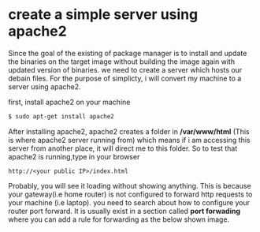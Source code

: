 # create a simple server using apache2

Since the goal of the existing of package manager is to install and update the binaries on the target image without building the image again with updated version of binaries. we need to create a server which hosts our debain files.
For the purpose of simplicty, i will convert my machine to a server using apache2.

first, install apache2 on your machine
```sh
$ sudo apt-get install apache2 
```

After installing apache2, apache2 creates a folder in **/var/www/html** (This is where apache2 server running from) which means if i am accessing this server from another place, it will direct me to this folder. So to test that apache2 is running,type in your browser 
```
http://<your public IP>/index.html 
```
Probably, you will see it loading without showing anything. This is because your gateway(i.e home router) is not configured to forward http requests to your machine (i.e laptop). you need to search about how to configure your router port forward. It is usually exist in a section called **port forwading** where you can add a rule for forwarding as the below shown image.
